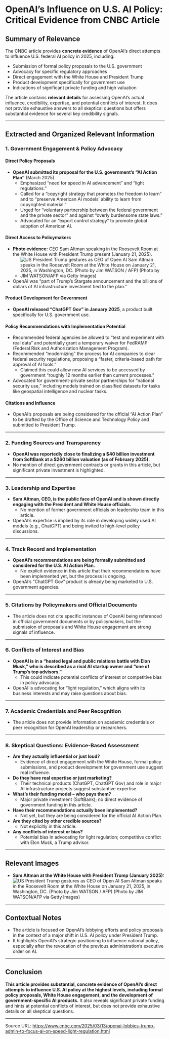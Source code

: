 # OpenAI’s Influence on U.S. AI Policy: Critical Evidence from CNBC Article

## Summary of Relevance

The CNBC article provides **concrete evidence** of OpenAI’s direct attempts to influence U.S. federal AI policy in 2025, including:
- Submission of formal policy proposals to the U.S. government
- Advocacy for specific regulatory approaches
- Direct engagement with the White House and President Trump
- Product development specifically for government use
- Indications of significant private funding and high valuation

The article contains **relevant details** for assessing OpenAI’s actual influence, credibility, expertise, and potential conflicts of interest. It does not provide exhaustive answers to all skeptical questions but offers substantial evidence for several key credibility signals.

---

## Extracted and Organized Relevant Information

### 1. Government Engagement & Policy Advocacy

#### **Direct Policy Proposals**
- **OpenAI submitted its proposal for the U.S. government’s “AI Action Plan”** (March 2025).
    - Emphasized “need for speed in AI advancement” and “light regulations.”
    - Called for a “copyright strategy that promotes the freedom to learn” and to “preserve American AI models’ ability to learn from copyrighted material.”
    - Urged for “voluntary partnership between the federal government and the private sector” and against “overly burdensome state laws.”
    - Advocated for an “export control strategy” to promote global adoption of American AI.

#### **Direct Access to Policymakers**
- **Photo evidence:** CEO Sam Altman speaking in the Roosevelt Room at the White House with President Trump present (January 21, 2025).
    - ![US President Trump gestures as CEO of Open AI Sam Altman speaks in the Roosevelt Room at the White House on January 21, 2025, in Washington, DC. (Photo by Jim WATSON / AFP) (Photo by JIM WATSON/AFP via Getty Images)](https://image.cnbcfm.com/api/v1/image/108090452-1737553229754-gettyimages-2194581816-AFP_36V924H.jpeg?v=1741816035&w=1858&h=1045&vtcrop=y)
- OpenAI was “part of Trump’s Stargate announcement and the billions of dollars of AI infrastructure investment tied to the plan.”

#### **Product Development for Government**
- **OpenAI released “ChatGPT Gov” in January 2025**, a product built specifically for U.S. government use.

#### **Policy Recommendations with Implementation Potential**
- Recommended federal agencies be allowed to “test and experiment with real data” and potentially grant a temporary waiver for FedRAMP (Federal Risk and Authorization Management Program).
- Recommended “modernizing” the process for AI companies to clear federal security regulations, proposing a “faster, criteria-based path for approval of AI tools.”
    - Claimed this could allow new AI services to be accessed by government “roughly 12 months earlier than current processes.”
- Advocated for government-private sector partnerships for “national security use,” including models trained on classified datasets for tasks like geospatial intelligence and nuclear tasks.

#### **Citations and Influence**
- OpenAI’s proposals are being considered for the official “AI Action Plan” to be drafted by the Office of Science and Technology Policy and submitted to President Trump.

---

### 2. Funding Sources and Transparency

- **OpenAI was reportedly close to finalizing a $40 billion investment from SoftBank at a $260 billion valuation (as of February 2025).**
- No mention of direct government contracts or grants in this article, but significant private investment is highlighted.

---

### 3. Leadership and Expertise

- **Sam Altman, CEO, is the public face of OpenAI and is shown directly engaging with the President and White House officials.**
    - No mention of former government officials on leadership team in this article.
- OpenAI’s expertise is implied by its role in developing widely used AI models (e.g., ChatGPT) and being invited to high-level policy discussions.

---

### 4. Track Record and Implementation

- **OpenAI’s recommendations are being formally submitted and considered for the U.S. AI Action Plan.**
    - No explicit evidence in this article that their recommendations have been implemented yet, but the process is ongoing.
- OpenAI’s “ChatGPT Gov” product is already being marketed to U.S. government agencies.

---

### 5. Citations by Policymakers and Official Documents

- The article does not cite specific instances of OpenAI being referenced in official government documents or by policymakers, but the submission of proposals and White House engagement are strong signals of influence.

---

### 6. Conflicts of Interest and Bias

- **OpenAI is in a “heated legal and public relations battle with Elon Musk,” who is described as a rival AI startup owner and “one of Trump’s top advisors.”**
    - This could indicate potential conflicts of interest or competitive bias in policy advocacy.
- OpenAI is advocating for “light regulation,” which aligns with its business interests and may raise questions about bias.

---

### 7. Academic Credentials and Peer Recognition

- The article does not provide information on academic credentials or peer recognition for OpenAI leadership or researchers.

---

### 8. Skeptical Questions: Evidence-Based Assessment

- **Are they actually influential or just loud?**
    - Evidence of direct engagement with the White House, formal policy submissions, and product development for government use suggest real influence.
- **Do they have real expertise or just marketing?**
    - Their technical products (ChatGPT, ChatGPT Gov) and role in major AI infrastructure projects suggest substantive expertise.
- **What’s their funding model – who pays them?**
    - Major private investment (SoftBank); no direct evidence of government funding in this article.
- **Have their recommendations actually been implemented?**
    - Not yet, but they are being considered for the official AI Action Plan.
- **Are they cited by other credible sources?**
    - Not explicitly in this article.
- **Any conflicts of interest or bias?**
    - Potential bias in advocating for light regulation; competitive conflict with Elon Musk, a Trump advisor.

---

## Relevant Images

- **Sam Altman at the White House with President Trump (January 2025):**
    ![US President Trump gestures as CEO of Open AI Sam Altman speaks in the Roosevelt Room at the White House on January 21, 2025, in Washington, DC. (Photo by Jim WATSON / AFP) (Photo by JIM WATSON/AFP via Getty Images)](https://image.cnbcfm.com/api/v1/image/108090452-1737553229754-gettyimages-2194581816-AFP_36V924H.jpeg?v=1741816035&w=1858&h=1045&vtcrop=y)

---

## Contextual Notes

- The article is focused on OpenAI’s lobbying efforts and policy proposals in the context of a major shift in U.S. AI policy under President Trump.
- It highlights OpenAI’s strategic positioning to influence national policy, especially after the revocation of the previous administration’s executive order on AI.

---

## Conclusion

**This article provides substantial, concrete evidence of OpenAI’s direct attempts to influence U.S. AI policy at the highest levels, including formal policy proposals, White House engagement, and the development of government-specific AI products.** It also reveals significant private funding and hints at potential conflicts of interest, but does not provide exhaustive details on all skeptical questions.

---

Source URL: https://www.cnbc.com/2025/03/13/openai-lobbies-trump-admin-to-focus-ai-on-speed-light-regulation.html